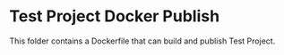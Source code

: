 <!--- Content managed by Project Forge, see [projectforge.md] for details. -->
# Test Project Docker Publish

This folder contains a Dockerfile that can build and publish Test Project.
